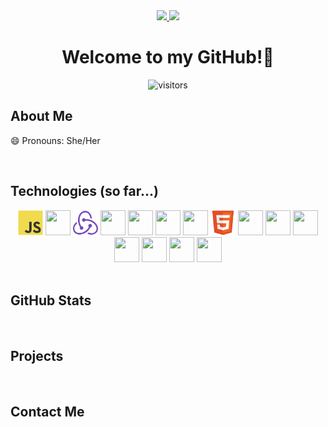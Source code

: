 <!-- Add image here? -->

<div align='center'>
   <a href="https://www.linkedin.com/in/laura-maser-225196b2/">
     <img src="https://img.shields.io/badge/LinkedIn-blue?style=for-the-badge&logo=linkedin&logoColor=white"></img>
   </a>
   <a href="https://angel.co/u/laura-maser">
     <img src="https://img.shields.io/badge/AngelList-%23D4D4D4.svg?style=for-the-badge&logo=AngelList&logoColor=black"></img>
   </a>
   
   <h1>Welcome to my GitHub!👋</h1>
   
   ![visitors](https://visitor-badge.glitch.me/badge?page_id=lrmaser.visitor-badge&right_color=red) 
</div>

## About Me

😄 Pronouns: She/Her

</br>

## Technologies (so far...)

<div align='center'>
   <img src="https://github.com/devicons/devicon/blob/master/icons/javascript/javascript-original.svg" title="JavaScript" alt="JavaScript" width="40" height="40"/>
   <img src="https://cdn.jsdelivr.net/gh/devicons/devicon/icons/react/react-original.svg" width="40" height="40"/>
   <img src="https://github.com/devicons/devicon/blob/master/icons/redux/redux-original.svg" title="Redux" alt="Redux " width="40" height="40"/>
   <img src="https://cdn.jsdelivr.net/gh/devicons/devicon/icons/nodejs/nodejs-original.svg" width="40" height="40"/>
   <img src="https://cdn.jsdelivr.net/gh/devicons/devicon/icons/express/express-original.svg" width="40" height="40"/>
   <img src="https://cdn.jsdelivr.net/gh/devicons/devicon/icons/python/python-original.svg" width="40" height="40"/>
   <img src="https://cdn.jsdelivr.net/gh/devicons/devicon/icons/flask/flask-original.svg" width="40" height="40"/>
   <img src="https://github.com/devicons/devicon/blob/master/icons/html5/html5-original.svg" title="HTML5" alt="HTML" width="40" height="40"/>     
   <img src="https://cdn.jsdelivr.net/gh/devicons/devicon/icons/css3/css3-original.svg" width="40" height="40"/>
   <img src="https://cdn.jsdelivr.net/gh/devicons/devicon/icons/postgresql/postgresql-original.svg" width="40" height="40"/>
   <img src="https://cdn.jsdelivr.net/gh/devicons/devicon/icons/sequelize/sequelize-original.svg" width="40" height="40"/>
   <img src="https://cdn.jsdelivr.net/gh/devicons/devicon/icons/sqlalchemy/sqlalchemy-original.svg" width="40" height="40"/>
   <img src="https://cdn.jsdelivr.net/gh/devicons/devicon/icons/git/git-original.svg" width="40" height="40"/>
   <img src="https://cdn.jsdelivr.net/gh/devicons/devicon/icons/github/github-original.svg" width="40" height="40"/>
   <img src="https://cdn.jsdelivr.net/gh/devicons/devicon/icons/docker/docker-original.svg" width="40" height="40"/>
</div>

</br>

## GitHub Stats

</br>

## Projects

</br>

## Contact Me

</br>

<!--
**lrmaser/lrmaser** is a ✨ _special_ ✨ repository because its `README.md` (this file) appears on your GitHub profile.

Here are some ideas to get you started:

- 🔭 I’m currently working on ...
- 🌱 I’m currently learning ...
- 👯 I’m looking to collaborate on ...
- 🤔 I’m looking for help with ...
- 💬 Ask me about ...
- 📫 How to reach me: ...
- ⚡ Fun fact: ...
-->
